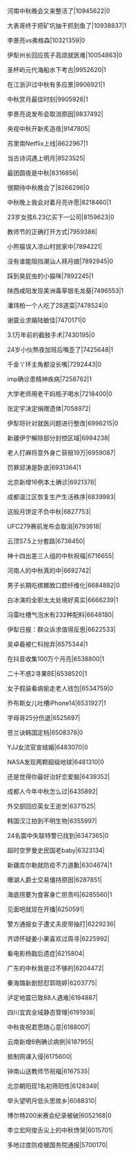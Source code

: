 河南中秋晚会又来整活了|10945622|0

大表哥终于把矿坑抽干抓到鱼了|10938837|1

李景亮vs弗格森|10321359|0

伊犁州长回应孩子高烧就医难|10054863|0

圣杯屿元代海船水下考古|9952620|1

在江浙沪过中秋有多应景|9906921|1

中秋赏月最佳时刻|9905926|1

李景亮说发布会取消原因|9837492|

央视中秋开新炙造夜|9147805|

苏里南Netflix上线|8622967|1

当古诗词遇上明月|8523525|

最团圆夜是中秋|8316856|

很期待中秋晚会了|8266296|0

中秋晚上我会对着月亮许愿|8218460|1

23岁女孩6.23亿买下一公司|8159623|0

教师节的正确打开方式|7959386|

小熊猫误入凉山村民家中|7894221|

没有谁能阻挡潮汕人拜月娘|7892945|0

踩到臭屁虫的小猫咪|7892245|1

陕西咸阳发现美洲毒草银毛龙葵|7496553|1

潘玮柏一个人吃了28道菜|7478524|0

谢震业求婚陆敏佳|7470171|0

3.1万年前的截肢手术|7430195|0

24岁小伙熬夜加班后嘴歪了|7425648|1

千金丫环主角都没长嘴|7292443|0

imp确诊患精神疾病|7258762|1

大学老师用老干妈瓶子喝水|7218400|0

张定宇决定捐赠遗体|7058972|

伊犁将针对就医问题进行整改|6996215|0

新疆伊宁解除部分封控区域|6994238|

老人打麻将意外身亡获赔19万|6959087|

罚罪邱涛是卧底|6931364|1

北京新增16例本土确诊|6921376|

成都温江区恢复生产生活秩序|6839983|

这般月饼定不负中秋|6827753|

UFC279赛前发布会取消|6793618|

云顶S7.5上分套路|6736450|

神十四出差三人组的中秋祝福|6716655|

河南人的中秋真的中|6692742|

男子长期吃槟榔致口腔纤维化|6684882|0

白冰演的全职太太处境好真实|6666239|1

冯雷吐槽气泡水有232种配料|6648180|

伊犁日报：群众诉求值得反思|6622533|

吴卓羲被仁科抛弃|6575344|1

在抖音收集100万个月亮|6538800|1

二十不惑2寻果BE|6538520|1

女子假装看病偷走老人钱包|6534759|0

乔布斯女儿吐槽iPhone14|6531927|1

字母哥25分伤退|6525697|

苍兰诀韩国定档|6508378|0

YJJ女流官宣结婚|6483070|0

NASA发现两颗超级地球|6481310|0

还是觉得你最好治好恋爱脑|6439352|

成都人今年中秋怎么过|6435892|

外交部回应英女王逝世|6371525|

韩国汉江拍到不明生物|6355997|

24名震中失联特警已找到|6347365|0

超时空罗曼史民国老baby|6323134|

新疆库尔勒就防疫不力道歉|6304674|1

曝湖人爵士交易僵持原因|6287851|

海底捞要为食客身亡担责吗|6285560|1

见面吧就现在开播|6250591|

警方通报女子遭丈夫皮带抽打|6229236|

齐颂怀疑姜小果喜欢过周寻|6225992|

看电影杨戬后遗症|6215804|

广东的中秋我是过不够的|6204472|

秦海璐新剧怒怼郭晓婷|6203775|

泸定地震已致88人遇难|6194887|

四川宜宾全域静态管理|6191938|

中秋夜祝君愿随心意|6188007|

云南新增6例确诊病例|6187955|

抵制网课入侵|6175600|

钟南山送教师节祝福|6167535|

北京朝阳现1名初筛阳性|6128349|

举头望明月低头思故乡|6088310|

博尔特200米赛会纪录被破|6052168|0

李立宏阿俊舌尖上的中秋馋哭|6015701|

多地过度防疫被国务院通报|5700170|

